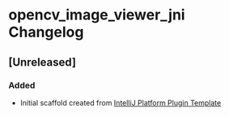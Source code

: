 <!-- Keep a Changelog guide -> https://keepachangelog.com -->

# opencv_image_viewer_jni Changelog

## [Unreleased]
### Added
- Initial scaffold created from [IntelliJ Platform Plugin Template](https://github.com/JetBrains/intellij-platform-plugin-template)
